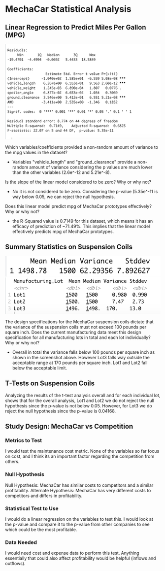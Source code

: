 # MechaCar Statistical Analysis

## Linear Regression to Predict Miles Per Gallon (MPG)
![image_name](Deliverable1_screenshot.png)

Which variables/coefficients provided a non-random amount of variance to the mpg values in the dataset?
- Variables "vehicle_length" and "ground_clearance" provide a non-random amount of variance considering the p values are much lower than the other variables (2.6e^-12 and 5.21e^-8). 

Is the slope of the linear model considered to be zero? Why or why not?
- No it is not considered to be zero. Considering the p-value (5.35e^-11 is way below 0.05, we can reject the null hypothesis. 

Does this linear model predict mpg of MechaCar prototypes effectively? Why or why not?
- the R-Squared value is 0.7149 for this dataset, which means it has an efficacy of prediction of ~71.49%. This implies that the linear model effectively predicts mpg of MechaCar prototypes. 

## Summary Statistics on Suspension Coils
![image_name](total_summary.png)
![image_name](lot_summary.png)

The design specifications for the MechaCar suspension coils dictate that the variance of the suspension coils must not exceed 100 pounds per square inch. Does the current manufacturing data meet this design specification for all manufacturing lots in total and each lot individually? Why or why not?
- Overall in total the variance falls below 100 pounds per square inch as shown in the screenshot above. However Lot3 falls way outside the acceptable range at 170 pounds per square inch. Lot1 and Lot2 fall below the acceptable limit. 

## T-Tests on Suspension Coils
Analyzing the results of the t-test analysis overall and for each individual lot, shows that for the overall analysis, Lot1 and Lot2 we do not reject the null hypothesis since the p-value is not below 0.05. However, for Lot3 we do reject the null hypothesis since the p-value is 0.04168. 

## Study Design: MechaCar vs Competition

### Metrics to Test
I would test the maintenance cost metric. None of the variables so far focus on cost, and I think its an important factor regarding the competition from others. 
### Null Hypothesis 
Null Hypothesis: MechaCar has similar costs to competitors and a similar profitability.
Alternate Hypothesis: MechaCar has very different costs to competitors and differs in profitability.
### Statistical Test to Use
I would do a linear regression on the variables to test this. I would look at the p-value and compare it to the p-value from other companies to see which could be the most profitable. 
### Data Needed
I would need cost and expense data to perform this test. Anything essentially that could also affect profitability would be helpful (inflows and outflows).

